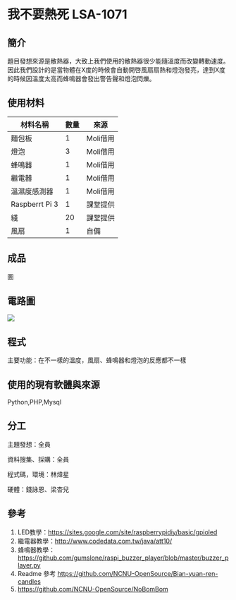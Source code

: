 # 我不要熱死	LSA-1071

## 簡介
題目發想來源是散熱器，大致上我們使用的散熱器很少能隨溫度而改變轉動速度。因此我們設計的是當物體在X度的時候會自動開啓風扇扇熱和燈泡發亮，達到X度的時候因溫度太高而蜂鳴器會發出警告聲和燈泡閃爍。

## 使用材料
| 材料名稱 | 數量 | 來源 |
| ------- | --- | --- |
| 麵包板 | 1 | Moli借用 |
| 燈泡 | 3 | Moli借用 |
| 蜂鳴器 | 1 | Moli借用 |
| 繼電器 | 1 | Moli借用 |
| 溫濕度感測器 | 1 | Moli借用 |
| Raspberrt Pi 3 | 1 | 課堂提供 |
| 綫 | 20 | 課堂提供 |
| 風扇 | 1 | 自備 |

## 成品
圖

## 電路圖
![](https://i.imgur.com/3y3dsdO.png)

## 程式
主要功能：在不一樣的溫度，風扇、蜂鳴器和燈泡的反應都不一樣

## 使用的現有軟體與來源
Python,PHP,Mysql

## 分工
主題發想：全員

資料搜集、採購：全員

程式碼，環境：林煒星

硬體：錢詠恩、梁杏兒

## 參考
1. LED教學：https://sites.google.com/site/raspberrypidiy/basic/gpioled
2. 繼電器教學：http://www.codedata.com.tw/java/att10/ 
3. 蜂鳴器教學：https://github.com/gumslone/raspi_buzzer_player/blob/master/buzzer_player.py
4. Readme 參考 https://github.com/NCNU-OpenSource/Bian-yuan-ren-candles 
5. https://github.com/NCNU-OpenSource/NoBomBom
